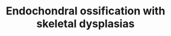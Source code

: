 ---
annotations:
- type: Cell Type Ontology
  value: osteoclast
- type: Pathway Ontology
  value: regulatory pathway
- type: Cell Type Ontology
  value: obsolete osteochondroclast
- type: Cell Type Ontology
  value: chondrocyte
authors:
- Rlee
- Eweitz
communities:
- SkeletalDysplasia
description: Taken from existing [[Pathway:WP474|Endochondral Ossification pathway]].  Added
  diseases linked with a dotted arrow to GeneProduct nodes, dotted arrow indicates
  what diseases are caused by mutation in the respective genes.
last-edited: 2021-05-22
organisms:
- Homo sapiens
redirect_from:
- /index.php/Pathway:WP4808
- /instance/WP4808
schema-jsonld:
- '@context': https://schema.org/
  '@id': https://wikipathways.github.io/pathways/WP4808.html
  '@type': Dataset
  creator:
    '@type': Organization
    name: WikiPathways
  description: Taken from existing [[Pathway:WP474|Endochondral Ossification pathway]].  Added
    diseases linked with a dotted arrow to GeneProduct nodes, dotted arrow indicates
    what diseases are caused by mutation in the respective genes.
  keywords:
  - COL10A1
  - SERPINH1
  - FrzB-1
  - FGFR1
  - SLC38A2
  - ADAMTS5
  - Thyroid hormone
  - RUNX2
  - FGFR3
  - MMP9
  - Aggrecan
  - BMP6
  - RUNX3
  - IGF2
  - HMGCS1
  - TGFB2
  - Adseverin
  - Triiodothyronine
  - PTCH
  - TG737
  - DDR2
  - Carminerin
  - HDAC4
  - Oxygen
  - PTH
  - MGP
  - SOX6
  - IGF1
  - COL2A1
  - IGF1R
  - THRA
  - PTCH1
  - AKT
  - PLAT
  - GLI3
  - cAMP
  - STAT1
  - Osteopontin
  - GH receptor
  - VEGFA
  - MMP13
  - STAT5
  - KIF3A
  - BMPR1A
  - Cathepsin L2
  - AKP2
  - FGF2
  - PKA
  - NPP1
  - Growth hormone
  - BMP7
  - MEF2C
  - CDKN1C
  - TGFB1
  - TIMP3
  - IHH
  - ADAMTS4
  - Bapx1
  - FGF18
  - PTHrP
  - PLAU
  - CAB39
  - PTHR1
  - C4ST1
  - TNAP
  - ADAMTS1
  - TGFBI
  - SOX5
  - CALM1
  - Sox9
  license: CC0
  name: Endochondral ossification with skeletal dysplasias
seo: CreativeWork
title: Endochondral ossification with skeletal dysplasias
wpid: WP4808
---